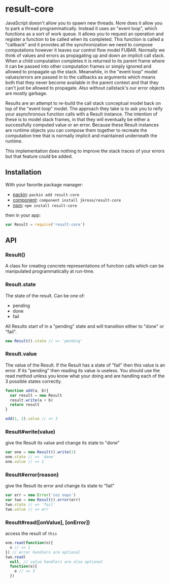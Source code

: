 
# result-core

JavaScript doesn't allow you to spawn new threads. Nore does it allow you to park a thread programmatically. Instead it uses an "event loop", which functions as a sort of work queue. It allows you to request an operation and register a function to be called when its completed. This function is called a "callback" and it provides all the synchronization we need to compose computations however it leaves our control flow model FUBAR. Normally we think of values and errors as propagating up and down an implicit call stack. When a child computation completes it is returned to its parent frame where it can be passed into other computation frames or simply ignored and allowed to propagate up the stack. Meanwhile, in the "event loop" model values/errors are passed in to the callbacks as arguments which means both that they never become available in the parent context and that they can't just be allowed to propagate. Also without callstack's our error objects are mostly garbage.

Results are an attempt to re-build the call stack conceptual model back on top of the "event loop" model. The approach they take is to ask you to reify your asynchronous function calls with a Result instance. The intention of these is to model stack frames, in that they will eventually be either a successfully computed value or an error. Because these Result instances are runtime objects you can compose them together to recreate the computation tree that is normally implicit and maintained underneath the runtime.

This implementation does nothing to improve the stack traces of your errors but that feature could be added.

## Installation

With your favorite package manager:

- [packin](//github.com/jkroso/packin): `packin add result-core`
- [component](//github.com/component/component#installing-packages): `component install jkroso/result-core`
- [npm](//npmjs.org/doc/cli/npm-install.html): `npm install result-core`

then in your app:

```js
var Result = require('result-core')
```

## API

### Result()

A class for creating concrete representations of function calls which can be manipulated programmatically at run-time.

### Result.state

The state of the result. Can be one of:

- pending
- done
- fail

All Results start of in a "pending" state and will transition either to "done" or "fail".

```js
new Result().state // => 'pending'
```

### Result.value

The value of the Result. If the Result has a state of "fail" then this value is an error. If its "pending" then reading its value is useless. You should use the read method unless you know what your doing and are handling each of the 3 possible states correctly.

```js
function add(a, b){
  var result = new Result
  result.write(a + b)
  return result
}

add(1, 2).value // => 3
```

### Result#write(value)

give the Result its value and change its state to "done"

```js
var one = new Result().write(1)
one.state // => 'done'
one.value // => 1
```

### Result#error(reason)

  give the Result its error and change its state to "fail"

```js
var err = new Error('coz oops')
var two = new Result().error(err)
two.state // => 'fail'
two.value // => err
```

### Result#read([onValue], [onError])

  access the result of `this`

```js
one.read(function(n){
  n // => 1
}) // error handlers are optional
two.read(
  null, // value handlers are also optional
  function(e){
    e // => 3
  })
```
